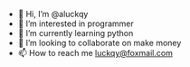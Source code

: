 - 👋 Hi, I’m @aluckqy
- 👀 I’m interested in programmer
- 🌱 I’m currently learning python
- 💞️ I’m looking to collaborate on make money
- 📫 How to reach me luckqy@foxmail.com

<!---
aluckqy/aluckqy is a ✨ special ✨ repository because its `README.md` (this file) appears on your GitHub profile.
You can click the Preview link to take a look at your changes.
--->
